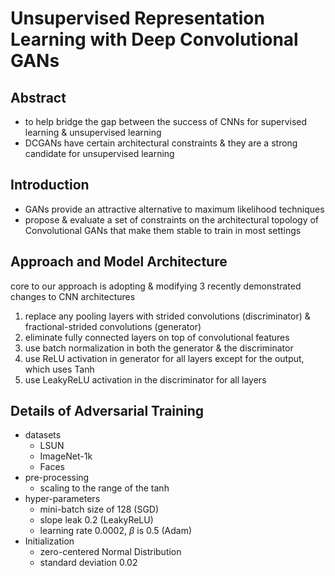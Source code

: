 # Unsupervised Representation Learning with Deep Convolutional GANs

## Abstract

- to help bridge the gap between the success of CNNs for supervised learning & unsupervised learning
- DCGANs have certain architectural constraints & they are a strong candidate for unsupervised learning

## Introduction

- GANs provide an attractive alternative to maximum likelihood techniques
- propose & evaluate a set of constraints on the architectural topology of Convolutional GANs that make them stable to train in most settings

## Approach and Model Architecture

core to our approach is adopting & modifying 3 recently demonstrated changes to CNN architectures

1. replace any pooling layers with strided convolutions (discriminator) & fractional-strided convolutions (generator)
2. eliminate fully connected layers on top of convolutional features
3. use batch normalization in both the generator & the discriminator
4. use ReLU activation in generator for all layers except for the output, which uses Tanh
5. use LeakyReLU activation in the discriminator for all layers

## Details of Adversarial Training

- datasets
  - LSUN
  - ImageNet-1k
  - Faces
- pre-processing
  - scaling to the range of the tanh
- hyper-parameters
  - mini-batch size of 128 (SGD)
  - slope leak 0.2 (LeakyReLU)
  - learning rate 0.0002, $\beta$ is 0.5 (Adam)
- Initialization
  - zero-centered Normal Distribution
  - standard deviation 0.02
